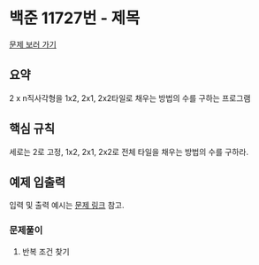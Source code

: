 # 백준 11727번 - 제목

[문제 보러 가기](https://www.acmicpc.net/problem/11727)

## 요약
2 x n직사각형을 1x2, 2x1, 2x2타일로 채우는 방법의 수를 구하는 프로그램

## 핵심 규칙
세로는 2로 고정, 1x2, 2x1, 2x2로 전체 타일을 채우는 방법의 수를 구하라.

## 예제 입출력

입력 및 출력 예시는 [문제 링크](https://www.acmicpc.net/problem/11727) 참고.

### 문제풀이

1. 반복 조건 찾기





